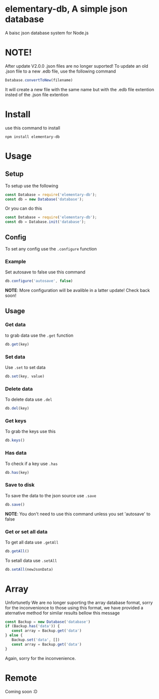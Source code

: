 # elementary-db, A simple json database

A baisc json database system for Node.js

# NOTE!

After update V2.0.0 .json files are no longer suported! To update an old .json file to a new .edb file, use the following command

```js
Database.convertToNew(filename)
```

It will create a new file with the same name but with the .edb file extention insted of the .json file extention

# Install

use this command to install

```shell
npm install elementary-db
```

# Usage

## Setup

To setup use the following

```js
const Database = require('elementary-db');
const db = new Database('database');
```

Or you can do this

```js
const Database = require('elementary-db');
const db = Database.init('database');
```

## Config

To set any config use the `.configure` function

### Example

Set autosave to false use this command

```js
db.configure('autosave', false)
```

**NOTE**: More configuration will be avalible in a latter update! Check back soon!

## Usage

### Get data

to grab data use the `.get` function

```js
db.get(key)
```

### Set data

Use `.set` to set data

```js
db.set(key, value)
```

### Delete data

To delete data use `.del`

```js
db.del(key)
```

### Get keys

To grab the keys use this

```js
db.keys()
```

### Has data

To check if a key use `.has`

```js
db.has(key)
```

### Save to disk

To save the data to the json source use `.save`

```js
db.save()
```

**NOTE**: You don't need to use this command unless you set 'autosave' to false

### Get or set all data

To get all data use `.getAll`

```js
db.getAll()
```

To setall data use `.setAll`

```js
db.setAll(newJsonData)
```

# Array 

Unfortunetly We are no longer suporting the array database format, sorry for the inconvenionce to those using this format, we have provided a aternative method for similar results bellow this message

```js
const Backup = new Database('database')
if (Backup.has('data')) {
   const array = Backup.get('data')
} else {
   Backup.set('data', [])
   const array = Backup.get('data')
}
```

Again, sorry for the inconvenience. 

# Remote

Coming soon :D